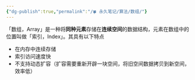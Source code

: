 ```yaml
---
{"dg-publish":true,"permalink":"/🍀 永久笔记/算法/数组/"}
---
```



「数组，Array」是一种将**同种元素**存储在**连续空间**的数据结构，元素在数组中的位置叫做「索引，Index」。其具有以下特点

- 在内存中连续存储
- 索引访问速度快
- 不支持动态扩容（扩容需要重新开辟一块空间，将旧空间数据拷贝到新空间，效率低）